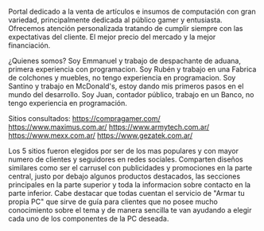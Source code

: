 Portal dedicado a la venta de artículos e insumos de computación con gran variedad, principalmente dedicada al público gamer y entusiasta. Ofrecemos atención personalizada tratando de cumplir siempre con las expectativas del cliente. El mejor precio del mercado y la mejor financiación.

¿Quienes somos? 
Soy Emmanuel y trabajo de despachante de aduana, primera experiencia con programacion.
Soy Rubén y trabajo en una Fabrica de colchones y muebles, no tengo experiencia en programacion.
Soy Santino y trabajo en McDonald's, estoy dando mis primeros pasos en el mundo del desarrollo.
Soy Juan, contador público, trabajo en un Banco, no tengo experiencia en programación.

Sitios consultados:
https://compragamer.com/
https://www.maximus.com.ar/
https://www.armytech.com.ar/
https://www.mexx.com.ar/
https://www.gezatek.com.ar/

Los 5 sitios fueron elegidos por ser de los mas populares y con mayor numero de clientes y seguidores en redes sociales. Comparten diseños similares como ser el carrusel con publicidades y promociones en la parte central, justo por debajo algunos productos destacados, las secciones principales en la parte superior y toda la informacion sobre contacto en la parte inferior.
Cabe destacar que todas cuentan el servicio de "Armar tu propia PC" que sirve de guía para clientes que no posee mucho conocimiento sobre el tema y de manera sencilla te van ayudando a elegir cada uno de los componentes de la PC deseada.
